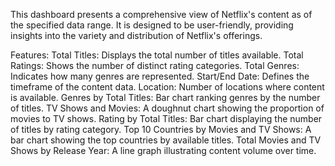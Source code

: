 This dashboard presents a comprehensive view of Netflix's content as of the specified data range. It is designed to be user-friendly, providing insights into the variety and distribution of Netflix's offerings.

Features:
Total Titles: Displays the total number of titles available.
Total Ratings: Shows the number of distinct rating categories.
Total Genres: Indicates how many genres are represented.
Start/End Date: Defines the timeframe of the content data.
Location: Number of locations where content is available.
Genres by Total Titles: Bar chart ranking genres by the number of titles.
TV Shows and Movies: A doughnut chart showing the proportion of movies to TV shows.
Rating by Total Titles: Bar chart displaying the number of titles by rating category.
Top 10 Countries by Movies and TV Shows: A bar chart showing the top countries by available titles.
Total Movies and TV Shows by Release Year: A line graph illustrating content volume over time.
